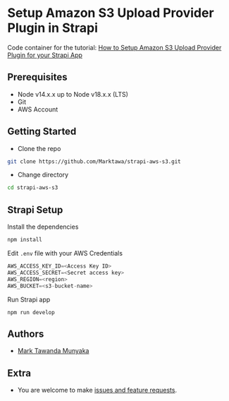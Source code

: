 # Setup Amazon S3 Upload Provider Plugin in Strapi
Code container for the tutorial: [How to Setup Amazon S3 Upload Provider Plugin for your Strapi App](https://strapi.io/blog/how-to-set-up-amazon-s3-upload-provider-plugin-for-our-strapi-app)

## Prerequisites

- Node v14.x.x up to Node v18.x.x (LTS)
- Git
- AWS Account

## Getting Started

- Clone the repo
```bash
git clone https://github.com/Marktawa/strapi-aws-s3.git
```

- Change directory
```bash
cd strapi-aws-s3
```

## Strapi Setup

Install the dependencies
```bash
npm install
```

Edit `.env` file with your AWS Credentials
```js
AWS_ACCESS_KEY_ID=<Access Key ID>
AWS_ACCESS_SECRET=<Secret access key>
AWS_REGION=<region>
AWS_BUCKET=<s3-bucket-name>
```

Run Strapi app
```
npm run develop
```

## Authors

- [Mark Tawanda Munyaka](https://github.com/Marktawa)

## Extra

- You are welcome to make [issues and feature requests](https://github.com/Marktawa/strapi-aws-s3/issues).
